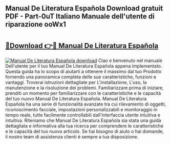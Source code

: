 ## Manual De Literatura Española Download gratuit PDF - Part-0uT Italiano Manuale dell'utente di riparazione ooWx1

# <h2><a href="http://dfb54w.blite.top/?on=Manual+De+Literatura+Espa%c3%b1ola">🔗Download 👉🔴 Manual De Literatura Española</a></h2>

[![Manual De Literatura Española download](https://i.imgur.com/lujVjoI.png)](http://dfb54w.blite.top/?on=Manual+De+Literatura+Espa%c3%b1ola)
Ciao e benvenuto nel manuale Dell'utente per il tuo Manual De Literatura Española appena implementato. Questa guida ha lo scopo di aiutarti a ottenere il massimo dal tuo Prodotto fornendo una panoramica completa delle sue caratteristiche, funzioni e vantaggi. Troverai istruzioni dettagliate per L'installazione, L'uso, la manutenzione e la risoluzione dei problemi. Familiarizzare prima di iniziare, prenditi un momento per familiarizzare con le caratteristiche e le capacità del tuo nuovo Manual De Literatura Española. Manual De Literatura Española ha una serie di funzionalità avanzate tra cui rilevamento di oggetti, riconoscimento facciale, impostazioni personalizzabili e monitoraggio in tempo reale, tutte facilmente controllabili dall'interfaccia utente intuitiva e intuitiva. Riteniamo che Manual De Literatura Española sia stata una guida dettagliata e informativa alla tua ricerca per comprendere le caratteristiche e le capacità del tuo nuovo articolo. Se hai bisogno di aiuto o hai domande, il nostro team di assistenza clienti è sempre a tua disposizione.
